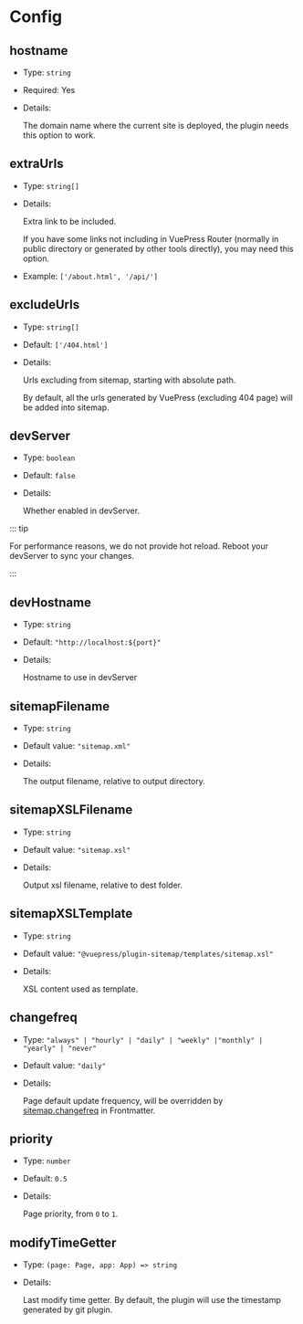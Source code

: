 # Config

## hostname

- Type: `string`

- Required: Yes

- Details:

  The domain name where the current site is deployed, the plugin needs this option to work.

## extraUrls

- Type: `string[]`

- Details:

  Extra link to be included.

  If you have some links not including in VuePress Router (normally in public directory or generated by other tools directly), you may need this option.

- Example: `['/about.html', '/api/']`

## excludeUrls

- Type: `string[]`

- Default: `['/404.html']`

- Details:

  Urls excluding from sitemap, starting with absolute path.

  By default, all the urls generated by VuePress (excluding 404 page) will be added into sitemap.

## devServer

- Type: `boolean`
- Default: `false`
- Details:

  Whether enabled in devServer.

::: tip

For performance reasons, we do not provide hot reload. Reboot your devServer to sync your changes.

:::

## devHostname

- Type: `string`
- Default: `"http://localhost:${port}"`
- Details:

  Hostname to use in devServer

## sitemapFilename

- Type: `string`
- Default value: `"sitemap.xml"`
- Details:

  The output filename, relative to output directory.

## sitemapXSLFilename

- Type: `string`
- Default value: `"sitemap.xsl"`
- Details:

  Output xsl filename, relative to dest folder.

## sitemapXSLTemplate

- Type: `string`
- Default value: `"@vuepress/plugin-sitemap/templates/sitemap.xsl"`
- Details:

  XSL content used as template.

## changefreq

- Type: `"always" | "hourly" | "daily" | "weekly" |"monthly" | "yearly" | "never"`
- Default value: `"daily"`
- Details:

  Page default update frequency, will be overridden by [sitemap.changefreq](./frontmatter.md#sitemap-changefreq) in Frontmatter.

## priority

- Type: `number`

- Default: `0.5`

- Details:

  Page priority, from `0` to `1`.

## modifyTimeGetter

- Type: `(page: Page, app: App) => string`

- Details:

  Last modify time getter. By default, the plugin will use the timestamp generated by git plugin.
